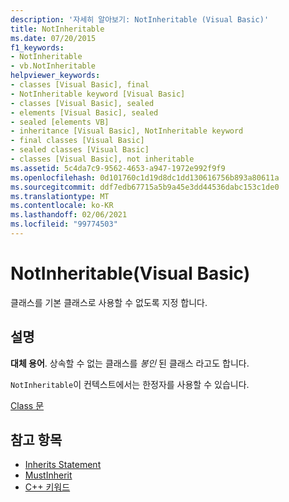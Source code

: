 ```yaml
---
description: '자세히 알아보기: NotInheritable (Visual Basic)'
title: NotInheritable
ms.date: 07/20/2015
f1_keywords:
- NotInheritable
- vb.NotInheritable
helpviewer_keywords:
- classes [Visual Basic], final
- NotInheritable keyword [Visual Basic]
- classes [Visual Basic], sealed
- elements [Visual Basic], sealed
- sealed [elements VB]
- inheritance [Visual Basic], NotInheritable keyword
- final classes [Visual Basic]
- sealed classes [Visual Basic]
- classes [Visual Basic], not inheritable
ms.assetid: 5c4da7c9-9562-4653-a947-1972e992f9f9
ms.openlocfilehash: 0d101760c1d19d8dc1dd130616756b893a80611a
ms.sourcegitcommit: ddf7edb67715a5b9a45e3dd44536dabc153c1de0
ms.translationtype: MT
ms.contentlocale: ko-KR
ms.lasthandoff: 02/06/2021
ms.locfileid: "99774503"
---
```

# <a name="notinheritable-visual-basic"></a>NotInheritable(Visual Basic)

클래스를 기본 클래스로 사용할 수 없도록 지정 합니다.  
  
## <a name="remarks"></a>설명  

 **대체 용어**. 상속할 수 없는 클래스를 *봉인* 된 클래스 라고도 합니다.  
  
 `NotInheritable`이 컨텍스트에서는 한정자를 사용할 수 있습니다.  
  
 [Class 문](../statements/class-statement.md)  
  
## <a name="see-also"></a>참고 항목

- [Inherits Statement](../statements/inherits-statement.md)
- [MustInherit](mustinherit.md)
- [C++ 키워드](../keywords/index.md)

